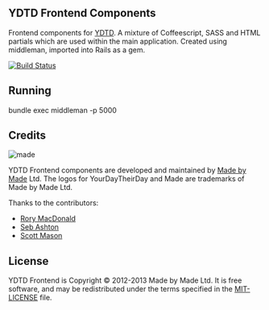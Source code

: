 YDTD Frontend Components
-------
Frontend components for [YDTD](yourdaytheirday.com). A mixture of Coffeescript, SASS and HTML partials which are used within the main application. Created using middleman, imported into Rails as a gem.

[![Build Status](https://travis-ci.org/madebymade/ydtd-frontend.png?branch=master)](https://travis-ci.org/madebymade/ydtd-frontend)

Running
-------
bundle exec middleman -p 5000

Credits
-------
![made](https://s3-eu-west-1.amazonaws.com/made-assets/googleapps/google-apps.png)

YDTD Frontend components are developed and maintained by [Made by Made](http://www.madebymade.co.uk) Ltd. The logos for YourDayTheirDay and Made are trademarks of Made by Made Ltd.

Thanks to the contributors:

*   [Rory MacDonald](https://github.com/RoryMacDonald)
*   [Seb Ashton](https://github.com/SebAshton)
*   [Scott Mason](https://github.com/sowasred2012)

License
-------
YDTD Frontend is Copyright © 2012-2013 Made by Made Ltd. It is free software, and may be
redistributed under the terms specified in the [MIT-LICENSE](https://github.com/madebymade/ydtd-frontend/blob/master/LICENSE) file.
